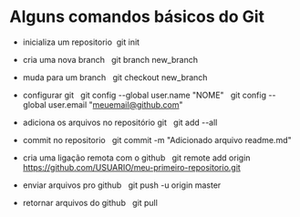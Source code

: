# Alguns comandos básicos do Git

* inicializa um repositorio&nbsp;
git init

* cria uma nova branch
&nbsp; 
git branch new_branch

* muda para um branch
&nbsp;
git checkout new_branch

* configurar git
&nbsp;
git config --global user.name "NOME"
&nbsp;
git config --global user.email "meuemail@github.com"

* adiciona os arquivos no repositório git
&nbsp;
git add --all

* commit no repositorio
&nbsp;
git commit -m "Adicionado arquivo readme.md"

* cria uma ligação remota com o github
&nbsp;
git remote add origin https://github.com/USUARIO/meu-primeiro-repositorio.git

* enviar arquivos pro github
&nbsp;
git push -u origin master

* retornar arquivos do github
&nbsp;
git pull
